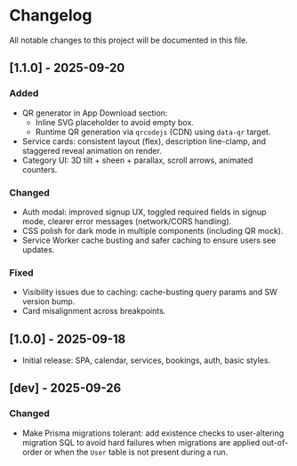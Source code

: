# Changelog

All notable changes to this project will be documented in this file.

## [1.1.0] - 2025-09-20
### Added
- QR generator in App Download section:
  - Inline SVG placeholder to avoid empty box.
  - Runtime QR generation via `qrcodejs` (CDN) using `data-qr` target.
- Service cards: consistent layout (flex), description line-clamp, and staggered reveal animation on render.
- Category UI: 3D tilt + sheen + parallax, scroll arrows, animated counters.

### Changed
- Auth modal: improved signup UX, toggled required fields in signup mode, clearer error messages (network/CORS handling).
- CSS polish for dark mode in multiple components (including QR mock).
- Service Worker cache busting and safer caching to ensure users see updates.

### Fixed
- Visibility issues due to caching: cache-busting query params and SW version bump.
- Card misalignment across breakpoints.

## [1.0.0] - 2025-09-18
- Initial release: SPA, calendar, services, bookings, auth, basic styles.

## [dev] - 2025-09-26
### Changed
- Make Prisma migrations tolerant: add existence checks to user-altering migration SQL to avoid hard failures when migrations are applied out-of-order or when the `User` table is not present during a run.

